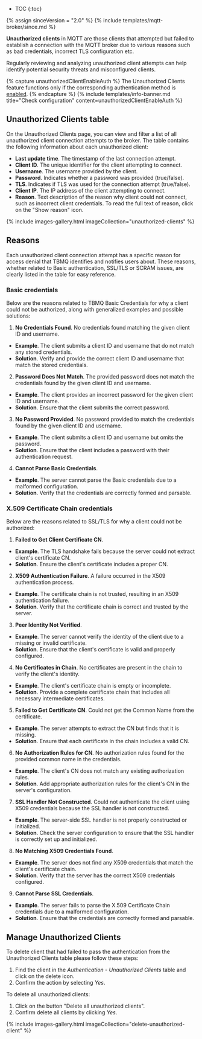 
* TOC
{:toc}

{% assign sinceVersion = "2.0" %}
{% include templates/mqtt-broker/since.md %}

**Unauthorized clients** in MQTT are those clients that attempted but failed to establish a connection with the MQTT broker due to various reasons such as bad credentials, incorrect TLS configuration etc. 

Regularly reviewing and analyzing unauthorized client attempts can help identify potential security threats and misconfigured clients.

{% capture unauthorizedClientEnableAuth %}
The Unauthorized Clients feature functions only if the corresponding authentication method is [enabled](/docs/mqtt-broker/security/authentication/basic/).
{% endcapture %}
{% include templates/info-banner.md title="Check configuration" content=unauthorizedClientEnableAuth %}

## Unauthorized Clients table

On the Unauthorized Clients page, you can view and filter a list of all unauthorized client connection attempts to the broker.
The table contains the following information about each unauthorized client:
* **Last update time**. The timestamp of the last connection attempt.
* **Client ID**. The unique identifier for the client attempting to connect.
* **Username**. The username provided by the client.
* **Password**. Indicates whether a password was provided (true/false).
* **TLS**. Indicates if TLS was used for the connection attempt (true/false).
* **Client IP**. The IP address of the client attempting to connect.
* **Reason**. Text description of the reason why client could not connect, such as incorrect client credentials. To read the full text of reason, click on the "Show reason" icon.

{% include images-gallery.html imageCollection="unauthorized-clients" %}

## Reasons

Each unauthorized client connection attempt has a specific reason for access denial that TBMQ identifies and notifies users about. 
These reasons, whether related to Basic authentication, SSL/TLS or SCRAM issues, are clearly listed in the table for easy reference.

### Basic credentials

Below are the reasons related to TBMQ Basic Credentials for why a client could not be authorized, along with generalized examples and possible solutions:

1. **No Credentials Found**. No credentials found matching the given client ID and username.
  * **Example**. The client submits a client ID and username that do not match any stored credentials.
  * **Solution**. Verify and provide the correct client ID and username that match the stored credentials.
2. **Password Does Not Match**. The provided password does not match the credentials found by the given client ID and username.
  * **Example**. The client provides an incorrect password for the given client ID and username.
  * **Solution**. Ensure that the client submits the correct password.
3. **No Password Provided**. No password provided to match the credentials found by the given client ID and username.
  * **Example**. The client submits a client ID and username but omits the password.
  * **Solution**. Ensure that the client includes a password with their authentication request.
4. **Cannot Parse Basic Credentials**.
  * **Example**. The server cannot parse the Basic credentials due to a malformed configuration.
  * **Solution**. Verify that the credentials are correctly formed and parsable.

### X.509 Certificate Chain credentials

Below are the reasons related to SSL/TLS for why a client could not be authorized:

1. **Failed to Get Client Certificate CN**.
  * **Example**. The TLS handshake fails because the server could not extract client's certificate CN.
  * **Solution**. Ensure the client's certificate includes a proper CN.
2. **X509 Authentication Failure**. A failure occurred in the X509 authentication process.
  * **Example**. The certificate chain is not trusted, resulting in an X509 authentication failure.
  * **Solution**. Verify that the certificate chain is correct and trusted by the server.
3. **Peer Identity Not Verified**.
  * **Example**. The server cannot verify the identity of the client due to a missing or invalid certificate.
  * **Solution**. Ensure that the client's certificate is valid and properly configured.
4. **No Certificates in Chain**. No certificates are present in the chain to verify the client's identity.
  * **Example**. The client's certificate chain is empty or incomplete.
  * **Solution**. Provide a complete certificate chain that includes all necessary intermediate certificates.
5. **Failed to Get Certificate CN**. Could not get the Common Name from the certificate.
  * **Example**. The server attempts to extract the CN but finds that it is missing.
  * **Solution**. Ensure that each certificate in the chain includes a valid CN.
6. **No Authorization Rules for CN**. No authorization rules found for the provided common name in the credentials.
  * **Example**. The client's CN does not match any existing authorization rules.
  * **Solution**. Add appropriate authorization rules for the client's CN in the server's configuration.
7. **SSL Handler Not Constructed**. Could not authenticate the client using X509 credentials because the SSL handler is not constructed.
  * **Example**. The server-side SSL handler is not properly constructed or initialized.
  * **Solution**. Check the server configuration to ensure that the SSL handler is correctly set up and initialized.
8. **No Matching X509 Credentials Found**.
  * **Example**. The server does not find any X509 credentials that match the client's certificate chain.
  * **Solution**. Verify that the server has the correct X509 credentials configured.
9. **Cannot Parse SSL Credentials**.
  * **Example**. The server fails to parse the X.509 Certificate Chain credentials due to a malformed configuration.
  * **Solution**. Ensure that the credentials are correctly formed and parsable.

## Manage Unauthorized Clients

To delete client that had failed to pass the authentication from the Unauthorized Clients table please follow these steps:
1. Find the client in the _Authentication_ - _Unauthorized Clients_ table and click on the delete icon.
2. Confirm the action by selecting _Yes_.

To delete all unauthorized clients:
1. Click on the button "Delete all unauthorized clients".
2. Confirm delete all clients by clicking _Yes_.

{% include images-gallery.html imageCollection="delete-unauthorized-client" %}
